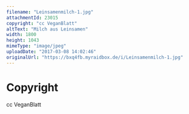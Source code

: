 ```yaml
---
filename: "Leinsamenmilch-1.jpg"
attachmentId: 23015
copyright: "cc VeganBlatt"
altText: "Milch aus Leinsamen"
width: 1800
height: 1043
mimeType: "image/jpeg"
uploadDate: "2017-03-08 14:02:46"
originalUrl: "https://bxq4fb.myraidbox.de/i/Leinsamenmilch-1.jpg"
---
```


# Copyright

cc VeganBlatt

